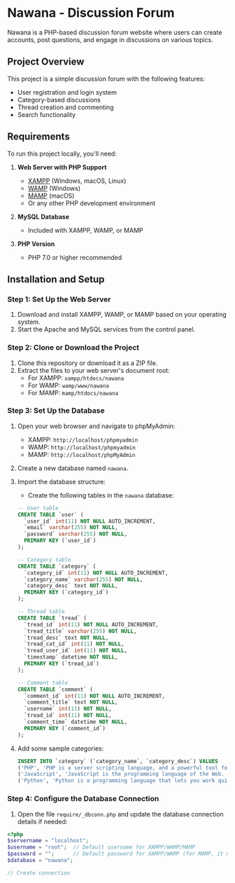 # Nawana - Discussion Forum

Nawana is a PHP-based discussion forum website where users can create accounts, post questions, and engage in discussions on various topics.

## Project Overview

This project is a simple discussion forum with the following features:
- User registration and login system
- Category-based discussions
- Thread creation and commenting
- Search functionality

## Requirements

To run this project locally, you'll need:

1. **Web Server with PHP Support**
   - [XAMPP](https://www.apachefriends.org/index.html) (Windows, macOS, Linux)
   - [WAMP](https://www.wampserver.com/en/) (Windows)
   - [MAMP](https://www.mamp.info/) (macOS)
   - Or any other PHP development environment

2. **MySQL Database**
   - Included with XAMPP, WAMP, or MAMP

3. **PHP Version**
   - PHP 7.0 or higher recommended

## Installation and Setup

### Step 1: Set Up the Web Server

1. Download and install XAMPP, WAMP, or MAMP based on your operating system.
2. Start the Apache and MySQL services from the control panel.

### Step 2: Clone or Download the Project

1. Clone this repository or download it as a ZIP file.
2. Extract the files to your web server's document root:
   - For XAMPP: `xampp/htdocs/nawana`
   - For WAMP: `wamp/www/nawana`
   - For MAMP: `mamp/htdocs/nawana`

### Step 3: Set Up the Database

1. Open your web browser and navigate to phpMyAdmin:
   - XAMPP: `http://localhost/phpmyadmin`
   - WAMP: `http://localhost/phpmyadmin`
   - MAMP: `http://localhost/phpMyAdmin`

2. Create a new database named `nawana`.

3. Import the database structure:
   - Create the following tables in the `nawana` database:

   ```sql
   -- User table
   CREATE TABLE `user` (
     `user_id` int(11) NOT NULL AUTO_INCREMENT,
     `email` varchar(255) NOT NULL,
     `password` varchar(255) NOT NULL,
     PRIMARY KEY (`user_id`)
   );

   -- Category table
   CREATE TABLE `category` (
     `category_id` int(11) NOT NULL AUTO_INCREMENT,
     `category_name` varchar(255) NOT NULL,
     `category_desc` text NOT NULL,
     PRIMARY KEY (`category_id`)
   );

   -- Thread table
   CREATE TABLE `tread` (
     `tread_id` int(11) NOT NULL AUTO_INCREMENT,
     `tread_title` varchar(255) NOT NULL,
     `tread_desc` text NOT NULL,
     `tread_cat_id` int(11) NOT NULL,
     `tread_user_id` int(11) NOT NULL,
     `timestamp` datetime NOT NULL,
     PRIMARY KEY (`tread_id`)
   );

   -- Comment table
   CREATE TABLE `comment` (
     `comment_id` int(11) NOT NULL AUTO_INCREMENT,
     `comment_title` text NOT NULL,
     `username` int(11) NOT NULL,
     `tread_id` int(11) NOT NULL,
     `comment_time` datetime NOT NULL,
     PRIMARY KEY (`comment_id`)
   );
   ```

4. Add some sample categories:
   ```sql
   INSERT INTO `category` (`category_name`, `category_desc`) VALUES
   ('PHP', 'PHP is a server scripting language, and a powerful tool for making dynamic and interactive Web pages.'),
   ('JavaScript', 'JavaScript is the programming language of the Web. It is used to make web pages interactive.'),
   ('Python', 'Python is a programming language that lets you work quickly and integrate systems more effectively.');
   ```

### Step 4: Configure the Database Connection

1. Open the file `require/_dbconn.php` and update the database connection details if needed:

```php
<?php
$servername = "localhost";
$username = "root";  // Default username for XAMPP/WAMP/MAMP
$password = "";      // Default password for XAMPP/WAMP (for MAMP, it might be "root")
$database = "nawana";

// Create connection
